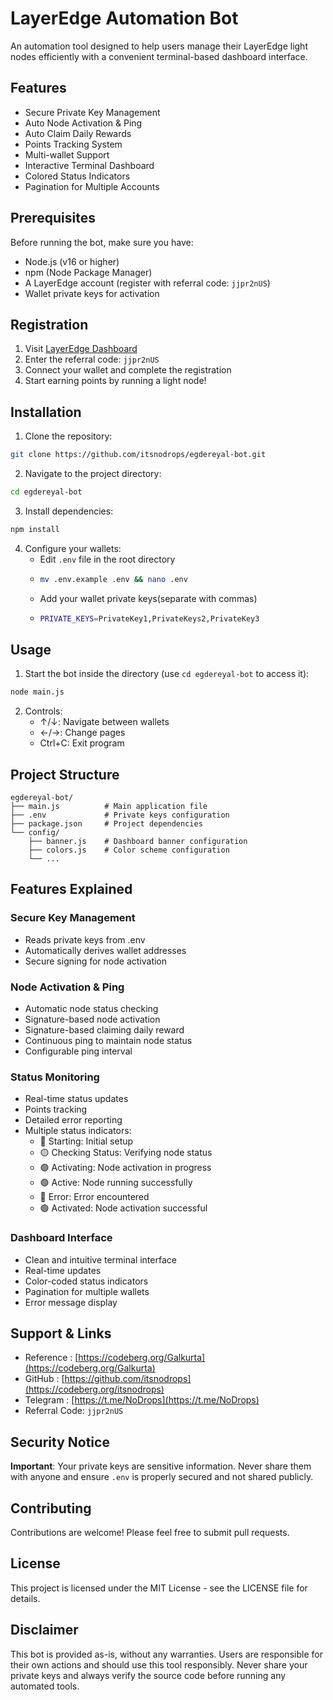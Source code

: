 # LayerEdge Automation Bot

An automation tool designed to help users manage their LayerEdge light nodes efficiently with a convenient terminal-based dashboard interface.

## Features

- Secure Private Key Management
- Auto Node Activation & Ping
- Auto Claim Daily Rewards
- Points Tracking System
- Multi-wallet Support
- Interactive Terminal Dashboard
- Colored Status Indicators
- Pagination for Multiple Accounts

## Prerequisites

Before running the bot, make sure you have:

- Node.js (v16 or higher)
- npm (Node Package Manager)
- A LayerEdge account (register with referral code: `jjpr2nUS`)
- Wallet private keys for activation

## Registration

1. Visit [LayerEdge Dashboard](https://dashboard.layeredge.io)
2. Enter the referral code: `jjpr2nUS`
3. Connect your wallet and complete the registration
4. Start earning points by running a light node!

## Installation

1. Clone the repository:

```bash
git clone https://github.com/itsnodrops/egdereyal-bot.git
```

2. Navigate to the project directory:

```bash
cd egdereyal-bot
```

3. Install dependencies:

```bash
npm install
```

4. Configure your wallets:
   - Edit `.env` file in the root directory
   - ```bash
     mv .env.example .env && nano .env
     ```
   - Add your wallet private keys(separate with commas)
   - ```bash
     PRIVATE_KEYS=PrivateKey1,PrivateKeys2,PrivateKey3
     ```
     
## Usage

1. Start the bot inside the directory (use `cd egdereyal-bot` to access it):

```bash
node main.js
```

2. Controls:
   - ↑/↓: Navigate between wallets
   - ←/→: Change pages
   - Ctrl+C: Exit program

## Project Structure

```
egdereyal-bot/
├── main.js          # Main application file
├── .env             # Private keys configuration
├── package.json     # Project dependencies
└── config/
    ├── banner.js    # Dashboard banner configuration
    ├── colors.js    # Color scheme configuration
    └── ...
```

## Features Explained

### Secure Key Management

- Reads private keys from .env
- Automatically derives wallet addresses
- Secure signing for node activation

### Node Activation & Ping

- Automatic node status checking
- Signature-based node activation
- Signature-based claiming daily reward
- Continuous ping to maintain node status
- Configurable ping interval

### Status Monitoring

- Real-time status updates
- Points tracking
- Detailed error reporting
- Multiple status indicators:
  - 🔵 Starting: Initial setup
  - 🟡 Checking Status: Verifying node status
  - 🟣 Activating: Node activation in progress
  - 🟢 Active: Node running successfully
  - 🔴 Error: Error encountered
  - 🟢 Activated: Node activation successful

### Dashboard Interface

- Clean and intuitive terminal interface
- Real-time updates
- Color-coded status indicators
- Pagination for multiple wallets
- Error message display

## Support & Links

- Reference   : [https://codeberg.org/Galkurta](https://codeberg.org/Galkurta)
- GitHub      : [https://github.com/itsnodrops](https://codeberg.org/itsnodrops)
- Telegram    : [https://t.me/NoDrops](https://t.me/NoDrops)
- Referral Code: `jjpr2nUS`

## Security Notice

**Important**: Your private keys are sensitive information. Never share them with anyone and ensure `.env` is properly secured and not shared publicly.

## Contributing

Contributions are welcome! Please feel free to submit pull requests.

## License

This project is licensed under the MIT License - see the LICENSE file for details.

## Disclaimer

This bot is provided as-is, without any warranties. Users are responsible for their own actions and should use this tool responsibly. Never share your private keys and always verify the source code before running any automated tools.
